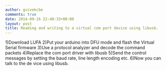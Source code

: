 ```yaml
---
author: gvivekcbe
comments: true
date: 2014-09-16 22:40:33+00:00
layout: post
title: Reading and writing to a virtual com port device using libusb.
---
```


1)Download LUFA
2)Put your arduino into DFU mode and flash the 
Virtual Serial firmware
3)Use a protocol analyzer and decode the command packets
4)Replace the com port driver with libusb
5)Send the control messages by setting the baud rate, line length encoding etc.
6)Now you can talk to the de
vice using libusb.